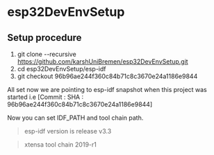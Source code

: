 # esp32DevEnvSetup


## Setup procedure

1. git clone --recursive  https://github.com/karshUniBremen/esp32DevEnvSetup.git
2. cd esp32DevEnvSetup/esp-idf
3. git checkout 96b96ae244f360c84b71c8c3670e24a1186e9844

All set now we are pointing to esp-idf snapshot when this project was started i.e [Commit : SHA : 96b96ae244f360c84b71c8c3670e24a1186e9844]

Now you can set IDF_PATH and tool chain path.

> esp-idf version is 		release v3.3

> xtensa tool chain 		2019-r1

